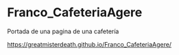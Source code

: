 # Franco_CafeteriaAgere
Portada de una pagina de una cafetería

https://greatmisterdeath.github.io/Franco_CafeteriaAgere/
